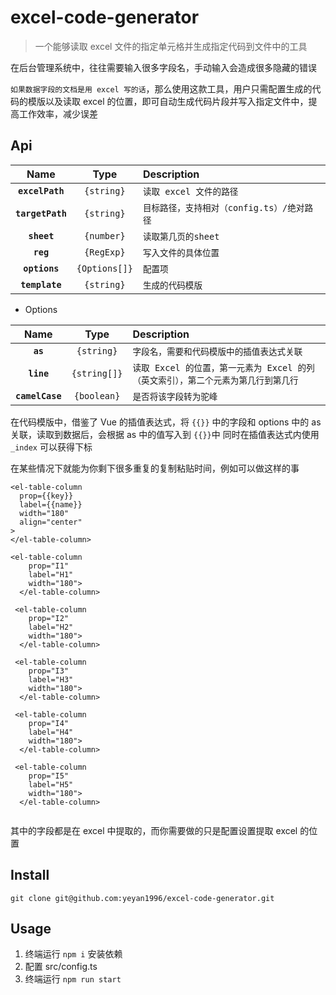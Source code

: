 # excel-code-generator

> 一个能够读取 excel 文件的指定单元格并生成指定代码到文件中的工具

在后台管理系统中，往往需要输入很多字段名，手动输入会造成很多隐藏的错误

`如果数据字段的文档是用 excel 写的话`，那么使用这款工具，用户只需配置生成的代码的模版以及读取 excel 的位置，即可自动生成代码片段并写入指定文件中，提高工作效率，减少误差

## Api

|       Name       |     Type      | Description                                |
| :--------------: | :-----------: | :----------------------------------------- |
| **`excelPath`**  |  `{string}`   | `读取 excel 文件的路径`                    |
| **`targetPath`** |  `{string}`   | `目标路径，支持相对（config.ts）/绝对路径` |
|   **`sheet`**    |  `{number}`   | `读取第几页的sheet`                        |
|    **`reg`**     |  `{RegExp}`   | `写入文件的具体位置`                       |
|  **`options`**   | `{Options[]}` | `配置项`                                   |
|  **`template`**  |  `{string}`   | `生成的代码模版`                           |

- Options

|      Name       |     Type     | Description                                                                        |
| :-------------: | :----------: | :--------------------------------------------------------------------------------- |
|    **`as`**     |  `{string}`  | `字段名，需要和代码模版中的插值表达式关联`                                         |
|   **`line`**    | `{string[]}` | `读取 Excel 的位置，第一元素为 Excel 的列（英文索引），第二个元素为第几行到第几行` |
| **`camelCase`** | `{boolean}`  | `是否将该字段转为驼峰`                                                             |

在代码模版中，借鉴了 Vue 的插值表达式，将 `{{}}` 中的字段和 options 中的 as 关联，读取到数据后，会根据 as 中的值写入到 `{{}}`中
同时在插值表达式内使用 `_index` 可以获得下标

在某些情况下就能为你剩下很多重复的复制粘贴时间，例如可以做这样的事

```vue
<el-table-column
  prop={{key}}
  label={{name}}
  width="180"
  align="center"
>
</el-table-column>
```


```vue
<el-table-column
    prop="I1"
    label="H1"
    width="180">
  </el-table-column>

 <el-table-column
    prop="I2"
    label="H2"
    width="180">
  </el-table-column>

 <el-table-column
    prop="I3"
    label="H3"
    width="180">
  </el-table-column>

 <el-table-column
    prop="I4"
    label="H4"
    width="180">
  </el-table-column>

 <el-table-column
    prop="I5"
    label="H5"
    width="180">
  </el-table-column>
    
```

其中的字段都是在 excel 中提取的，而你需要做的只是配置设置提取 excel 的位置

## Install

```
git clone git@github.com:yeyan1996/excel-code-generator.git
```

## Usage

1. 终端运行 `npm i` 安装依赖
2. 配置 src/config.ts
3. 终端运行 `npm run start`
